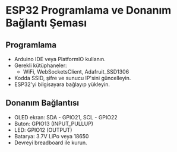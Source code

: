 # ESP32 Programlama ve Donanım Bağlantı Şeması

## Programlama
- Arduino IDE veya PlatformIO kullanın.
- Gerekli kütüphaneler:
  - WiFi, WebSocketsClient, Adafruit_SSD1306
- Kodda SSID, şifre ve sunucu IP'sini güncelleyin.
- ESP32'yi bilgisayara bağlayıp yükleyin.

## Donanım Bağlantısı
- OLED ekran: SDA - GPIO21, SCL - GPIO22
- Buton: GPIO13 (INPUT_PULLUP)
- LED: GPIO12 (OUTPUT)
- Batarya: 3.7V LiPo veya 18650
- Devreyi breadboard ile kurun.
